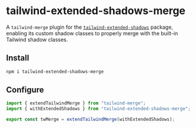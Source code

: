 # tailwind-extended-shadows-merge

A `tailwind-merge` plugin for the [`tailwind-extended-shadows`](https://github.com/kaelansmith/tailwind-extended-shadows) package, enabling its custom shadow classes to properly merge with the built-in Tailwind shadow classes.

## Install

```bash
npm i tailwind-extended-shadows-merge
```

## Configure

```js
import { extendTailwindMerge } from "tailwind-merge";
import { withExtendedShadows } from "tailwind-extended-shadows-merge";

export const twMerge = extendTailwindMerge(withExtendedShadows);
```
